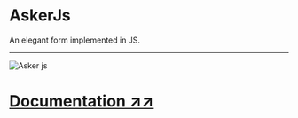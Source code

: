 # AskerJs

An elegant form implemented in JS.

------

![Asker js](./assets/askerjs-demo.gif)

# [Documentation ↗↗](https://anas2479.notion.site/anas2479/Asker-JS-dafc923963f84eaabca90be215c5a049)


